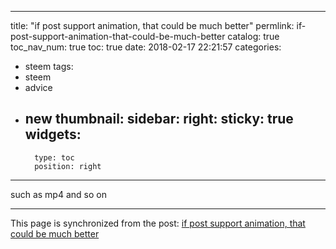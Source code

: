 
---
title: "if post support animation, that could be much better"
permlink: if-post-support-animation-that-could-be-much-better
catalog: true
toc_nav_num: true
toc: true
date: 2018-02-17 22:21:57
categories:
- steem
tags:
- steem
- advice
- new
thumbnail: 
sidebar:
    right:
        sticky: true
widgets:
    -
        type: toc
        position: right
---


such as mp4 and so on

- - -

This page is synchronized from the post: [if post support animation, that could be much better](https://steemit.com/@andrewma/if-post-support-animation-that-could-be-much-better)
